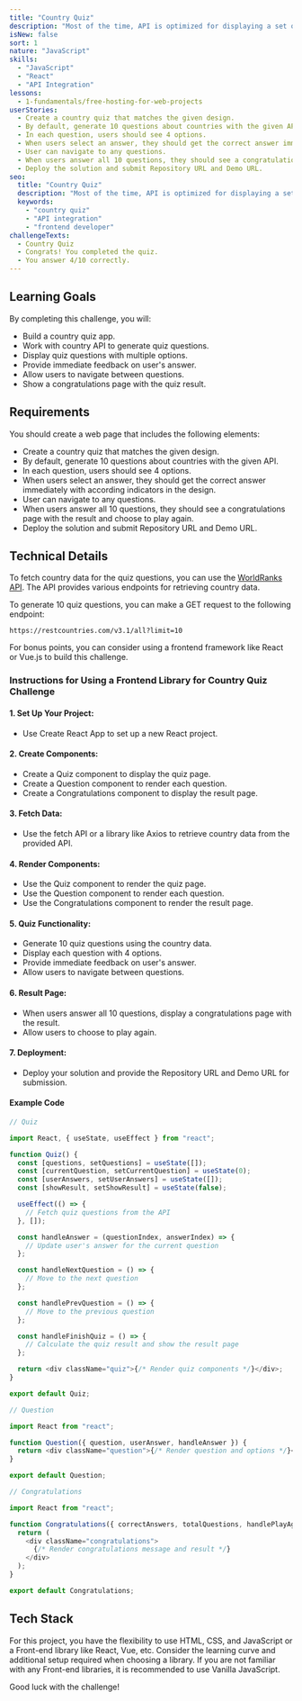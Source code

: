```yaml
---
title: "Country Quiz"
description: "Most of the time, API is optimized for displaying a set of data, but other times, we need to modify the data and use it for our purpose. In this challenge, you will work with country API and build a country quiz app."
isNew: false
sort: 1
nature: "JavaScript"
skills:
  - "JavaScript"
  - "React"
  - "API Integration"
lessons:
  - 1-fundamentals/free-hosting-for-web-projects
userStories:
  - Create a country quiz that matches the given design.
  - By default, generate 10 questions about countries with the given API.
  - In each question, users should see 4 options.
  - When users select an answer, they should get the correct answer immediately with according indicators in the design.
  - User can navigate to any questions.
  - When users answer all 10 questions, they should see a congratulations page with the result and choose to play again.
  - Deploy the solution and submit Repository URL and Demo URL.
seo:
  title: "Country Quiz"
  description: "Most of the time, API is optimized for displaying a set of data, but other times, we need to modify the data and use it for our purpose. In this challenge, you will work with country API and build a country quiz app."
  keywords:
    - "country quiz"
    - "API integration"
    - "frontend developer"
challengeTexts:
  - Country Quiz
  - Congrats! You completed the quiz.
  - You answer 4/10 correctly.
---
```


## Learning Goals

By completing this challenge, you will:

- Build a country quiz app.
- Work with country API to generate quiz questions.
- Display quiz questions with multiple options.
- Provide immediate feedback on user's answer.
- Allow users to navigate between questions.
- Show a congratulations page with the quiz result.

## Requirements

You should create a web page that includes the following elements:

- Create a country quiz that matches the given design.
- By default, generate 10 questions about countries with the given API.
- In each question, users should see 4 options.
- When users select an answer, they should get the correct answer immediately with according indicators in the design.
- User can navigate to any questions.
- When users answer all 10 questions, they should see a congratulations page with the result and choose to play again.
- Deploy the solution and submit Repository URL and Demo URL.

## Technical Details

To fetch country data for the quiz questions, you can use the [WorldRanks API](https://restcountries.com/). The API provides various endpoints for retrieving country data.

To generate 10 quiz questions, you can make a GET request to the following endpoint:

```
https://restcountries.com/v3.1/all?limit=10
```

For bonus points, you can consider using a frontend framework like React or Vue.js to build this challenge.

### Instructions for Using a Frontend Library for Country Quiz Challenge

#### 1. Set Up Your Project:

- Use Create React App to set up a new React project.

#### 2. Create Components:

- Create a Quiz component to display the quiz page.
- Create a Question component to render each question.
- Create a Congratulations component to display the result page.

#### 3. Fetch Data:

- Use the fetch API or a library like Axios to retrieve country data from the provided API.

#### 4. Render Components:

- Use the Quiz component to render the quiz page.
- Use the Question component to render each question.
- Use the Congratulations component to render the result page.

#### 5. Quiz Functionality:

- Generate 10 quiz questions using the country data.
- Display each question with 4 options.
- Provide immediate feedback on user's answer.
- Allow users to navigate between questions.

#### 6. Result Page:

- When users answer all 10 questions, display a congratulations page with the result.
- Allow users to choose to play again.

#### 7. Deployment:

- Deploy your solution and provide the Repository URL and Demo URL for submission.

#### Example Code

```js
// Quiz

import React, { useState, useEffect } from "react";

function Quiz() {
  const [questions, setQuestions] = useState([]);
  const [currentQuestion, setCurrentQuestion] = useState(0);
  const [userAnswers, setUserAnswers] = useState([]);
  const [showResult, setShowResult] = useState(false);

  useEffect(() => {
    // Fetch quiz questions from the API
  }, []);

  const handleAnswer = (questionIndex, answerIndex) => {
    // Update user's answer for the current question
  };

  const handleNextQuestion = () => {
    // Move to the next question
  };

  const handlePrevQuestion = () => {
    // Move to the previous question
  };

  const handleFinishQuiz = () => {
    // Calculate the quiz result and show the result page
  };

  return <div className="quiz">{/* Render quiz components */}</div>;
}

export default Quiz;
```

```js
// Question

import React from "react";

function Question({ question, userAnswer, handleAnswer }) {
  return <div className="question">{/* Render question and options */}</div>;
}

export default Question;
```

```js
// Congratulations

import React from "react";

function Congratulations({ correctAnswers, totalQuestions, handlePlayAgain }) {
  return (
    <div className="congratulations">
      {/* Render congratulations message and result */}
    </div>
  );
}

export default Congratulations;
```

## Tech Stack

For this project, you have the flexibility to use HTML, CSS, and JavaScript or a Front-end library like React, Vue, etc. Consider the learning curve and additional setup required when choosing a library. If you are not familiar with any Front-end libraries, it is recommended to use Vanilla JavaScript.

Good luck with the challenge!
